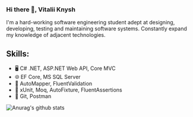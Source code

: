 ### Hi there 👋, Vitalii Knysh
I'm a hard-working software engineering student adept at designing, developing, testing and maintaining software systems. Constantly expand my knowledge of adjacent technologies.

## Skills: 
* :desktop_computer: C# .NET, ASP.NET Web API, Core MVC
* :globe_with_meridians: EF Core, MS SQL Server
* :notebook: AutoMapper, FluentValidation
* :pencil: xUnit, Moq, AutoFixture, FluentAssertions
* :large_orange_diamond: Git, Postman

![Anurag's github stats](https://github-readme-stats.vercel.app/api?username=Strafe153)
